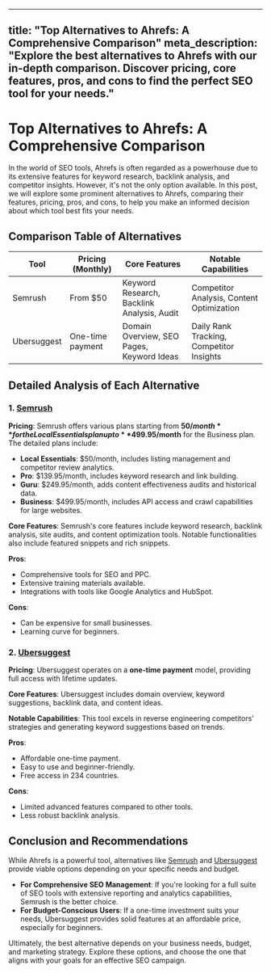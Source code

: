 
---
title: "Top Alternatives to Ahrefs: A Comprehensive Comparison"
meta_description: "Explore the best alternatives to Ahrefs with our in-depth comparison. Discover pricing, core features, pros, and cons to find the perfect SEO tool for your needs."
---

# Top Alternatives to Ahrefs: A Comprehensive Comparison

In the world of SEO tools, Ahrefs is often regarded as a powerhouse due to its extensive features for keyword research, backlink analysis, and competitor insights. However, it's not the only option available. In this post, we will explore some prominent alternatives to Ahrefs, comparing their features, pricing, pros, and cons, to help you make an informed decision about which tool best fits your needs.

## Comparison Table of Alternatives

| Tool        | Pricing (Monthly) | Core Features                              | Notable Capabilities                      |
| ----------- | ----------------- | ------------------------------------------ | ----------------------------------------- |
| Semrush     | From $50          | Keyword Research, Backlink Analysis, Audit | Competitor Analysis, Content Optimization |
| Ubersuggest | One-time payment  | Domain Overview, SEO Pages, Keyword Ideas  | Daily Rank Tracking, Competitor Insights  |

## Detailed Analysis of Each Alternative

### 1. [Semrush](https://www.semrush.com)

**Pricing**: Semrush offers various plans starting from **$50/month** for the Local Essentials plan up to **$499.95/month** for the Business plan. The detailed plans include:

- **Local Essentials**: $50/month, includes listing management and competitor review analytics.
- **Pro**: $139.95/month, includes keyword research and link building.
- **Guru**: $249.95/month, adds content effectiveness audits and historical data.
- **Business**: $499.95/month, includes API access and crawl capabilities for large websites.

**Core Features**: Semrush's core features include keyword research, backlink analysis, site audits, and content optimization tools. Notable functionalities also include featured snippets and rich snippets.

**Pros**:
- Comprehensive tools for SEO and PPC.
- Extensive training materials available.
- Integrations with tools like Google Analytics and HubSpot.

**Cons**:
- Can be expensive for small businesses.
- Learning curve for beginners.

### 2. [Ubersuggest](https://ubersuggest.com)

**Pricing**: Ubersuggest operates on a **one-time payment** model, providing full access with lifetime updates. 

**Core Features**: Ubersuggest includes domain overview, keyword suggestions, backlink data, and content ideas. 

**Notable Capabilities**: This tool excels in reverse engineering competitors’ strategies and generating keyword suggestions based on trends.

**Pros**:
- Affordable one-time payment.
- Easy to use and beginner-friendly.
- Free access in 234 countries.

**Cons**:
- Limited advanced features compared to other tools.
- Less robust backlink analysis.

## Conclusion and Recommendations

While Ahrefs is a powerful tool, alternatives like [Semrush](https://www.semrush.com) and [Ubersuggest](https://ubersuggest.com) provide viable options depending on your specific needs and budget. 

- **For Comprehensive SEO Management**: If you're looking for a full suite of SEO tools with extensive reporting and analytics capabilities, Semrush is the better choice.
- **For Budget-Conscious Users**: If a one-time investment suits your needs, Ubersuggest provides solid features at an affordable price, especially for beginners.

Ultimately, the best alternative depends on your business needs, budget, and marketing strategy. Explore these options, and choose the one that aligns with your goals for an effective SEO campaign.